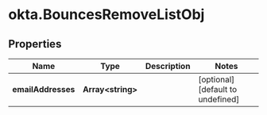 # okta.BouncesRemoveListObj

## Properties

Name | Type | Description | Notes
------------ | ------------- | ------------- | -------------
**emailAddresses** | **Array&lt;string&gt;** |  | [optional] [default to undefined]

